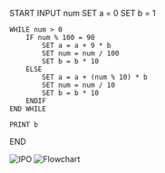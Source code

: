 START
    INPUT num
    SET a = 0
    SET b = 1  

    WHILE num > 0
        IF num % 100 = 90  
            SET a = a + 9 * b
            SET num = num / 100  
            SET b = b * 10  
        ELSE
            SET a = a + (num % 10) * b 
            SET num = num / 10  
            SET b = b * 10  
        ENDIF
    END WHILE

    PRINT b
END






![IPO](https://github.com/user-attachments/assets/9b5d5858-10fa-4640-a7d1-104d14c19a4a)
![Flowchart](https://github.com/user-attachments/assets/aa51e3ef-e080-4549-a7b8-93c8f4496951)
